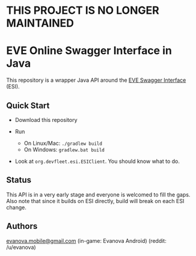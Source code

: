 # THIS PROJECT IS NO LONGER MAINTAINED

# EVE Online Swagger Interface in Java

This repository is a wrapper Java API around the [EVE Swagger Interface](https://esi.tech.ccp.is/latest/#/) (ESI).

## Quick Start

*   Download this repository

*   Run
    -   On Linux/Mac: `./gradlew build`
    -   On Windows:   `gradlew.bat build`

*   Look at `org.devfleet.esi.ESIClient`. You should know what to do.

## Status

This API is in a very early stage and everyone is welcomed to fill the gaps.
Also note that since it builds on ESI directly, build will break on each ESI change.

## Authors

evanova.mobile@gmail.com (in-game: Evanova Android) (reddit: /u/evanova)
